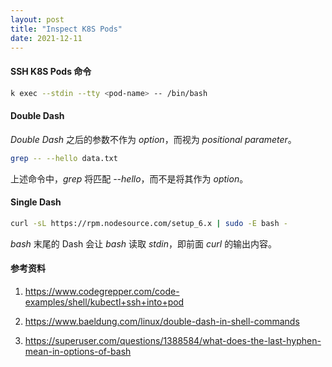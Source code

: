 ```yaml
---
layout: post
title: "Inspect K8S Pods"
date: 2021-12-11
---
```


#### **SSH K8S Pods 命令**

```sh
k exec --stdin --tty <pod-name> -- /bin/bash
```

#### **Double Dash**

_Double Dash_ 之后的参数不作为 _option_，而视为 _positional parameter_。

```sh
grep -- --hello data.txt
```

上述命令中，_grep_ 将匹配 _--hello_，而不是将其作为 _option_。

#### **Single Dash**

```sh
curl -sL https://rpm.nodesource.com/setup_6.x | sudo -E bash -
```

_bash_ 末尾的 Dash 会让 _bash_ 读取 _stdin_，即前面 _curl_ 的输出内容。

#### **参考资料**

1. <https://www.codegrepper.com/code-examples/shell/kubectl+ssh+into+pod>

2. <https://www.baeldung.com/linux/double-dash-in-shell-commands>

3. <https://superuser.com/questions/1388584/what-does-the-last-hyphen-mean-in-options-of-bash>
